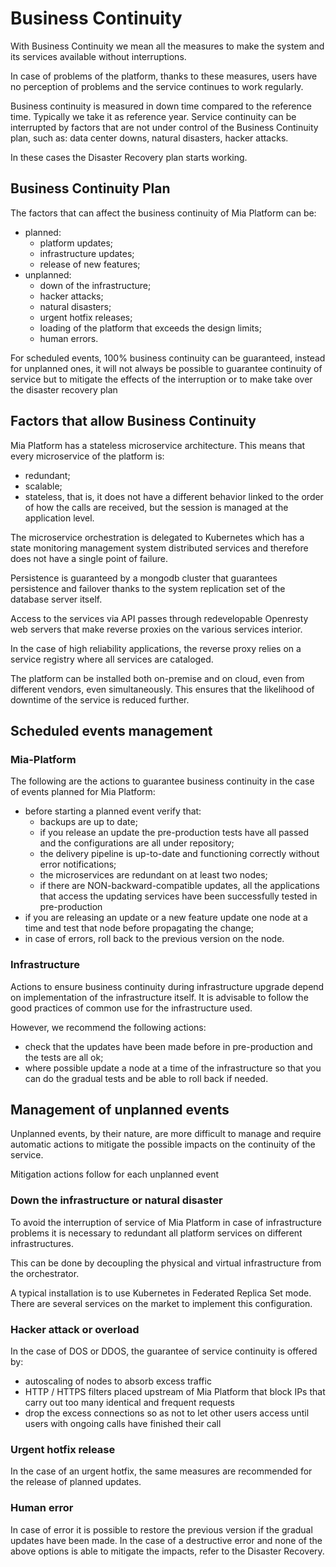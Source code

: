 # Business Continuity

With Business Continuity we mean all the measures to make the system and its services
available without interruptions.

In case of problems of the platform, thanks to these measures, users have no perception of problems
and the service continues to work regularly.

Business continuity is measured in down time compared to the reference time. Typically we take it as
reference year. Service continuity can be interrupted by factors that are not under control
of the Business Continuity plan, such as: data center downs, natural disasters, hacker attacks.

In these cases the Disaster Recovery plan starts working.

## Business Continuity Plan

The factors that can affect the business continuity of Mia Platform can be:

- planned:
    - platform updates;
    - infrastructure updates;
    - release of new features;
- unplanned:
    - down of the infrastructure;
    - hacker attacks;
    - natural disasters;
    - urgent hotfix releases;
    - loading of the platform that exceeds the design limits;
    - human errors.

For scheduled events, 100% business continuity can be guaranteed, instead for unplanned ones,
it will not always be possible to guarantee continuity of service but to mitigate the effects of the interruption or to make
take over the disaster recovery plan

## Factors that allow Business Continuity

Mia Platform has a stateless microservice architecture. This means that every microservice of the platform is:
- redundant;
- scalable;
- stateless, that is, it does not have a different behavior linked to the order of how the calls are received, but the session is managed
at the application level.

The microservice orchestration is delegated to Kubernetes which has a state monitoring management system
distributed services and therefore does not have a single point of failure.

Persistence is guaranteed by a mongodb cluster that guarantees persistence and failover thanks to the system
replication set of the database server itself.

Access to the services via API passes through redevelopable Openresty web servers that make reverse proxies on the various services
interior.

In the case of high reliability applications, the reverse proxy relies on a service registry where all
services are cataloged.

The platform can be installed both on-premise and on cloud, even from different vendors, even simultaneously.
This ensures that the likelihood of downtime of the service is reduced further.

## Scheduled events management

### Mia-Platform
The following are the actions to guarantee business continuity in the case of events planned for Mia Platform:

- before starting a planned event verify that:
    - backups are up to date;
    - if you release an update the pre-production tests have all passed and the configurations are all under repository;
    - the delivery pipeline is up-to-date and functioning correctly without error notifications;
    - the microservices are redundant on at least two nodes;
    - if there are NON-backward-compatible updates, all the applications that access the updating services have been successfully tested in pre-production
- if you are releasing an update or a new feature update one node at a time and test that node before propagating the change;
- in case of errors, roll back to the previous version on the node.

### Infrastructure

Actions to ensure business continuity during infrastructure upgrade depend on implementation
of the infrastructure itself. It is advisable to follow the good practices of common use for the infrastructure used.

However, we recommend the following actions:

- check that the updates have been made before in pre-production and the tests are all ok;
- where possible update a node at a time of the infrastructure so that you can do the gradual tests and be able to roll back
  if needed.

## Management of unplanned events

Unplanned events, by their nature, are more difficult to manage and require automatic actions to mitigate
the possible impacts on the continuity of the service.

Mitigation actions follow for each unplanned event

### Down the infrastructure or natural disaster

To avoid the interruption of service of Mia Platform in case of infrastructure problems it is necessary to redundant
all platform services on different infrastructures.

This can be done by decoupling the physical and virtual infrastructure from the orchestrator.

A typical installation is to use Kubernetes in Federated Replica Set mode. There are several services on the market
to implement this configuration.

### Hacker attack or overload

In the case of DOS or DDOS, the guarantee of service continuity is offered by:

- autoscaling of nodes to absorb excess traffic
- HTTP / HTTPS filters placed upstream of Mia Platform that block IPs that carry out too many identical and frequent requests
- drop the excess connections so as not to let other users access until users with ongoing calls have finished their call

### Urgent hotfix release

In the case of an urgent hotfix, the same measures are recommended for the release of planned updates.

### Human error

In case of error it is possible to restore the previous version if the gradual updates have been made.
In the case of a destructive error and none of the above options is able to mitigate the impacts, refer to the Disaster Recovery.
